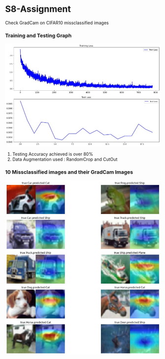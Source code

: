 # S8-Assignment
Check GradCam on CIFAR10 missclassified images
### Training and Testing Graph ###
![alt text](https://github.com/sumitsarkar1/S8-Assignment/blob/main/train_test_loss.jpg) 
1. Testing Accuracy achieved is over 80%
2. Data Augmentation used : RandomCrop and CutOut

### 10 Missclassified images and their GradCam Images ###
![alt text](https://github.com/sumitsarkar1/S8-Assignment/blob/main/missclassified_gradcam.jpg) 

